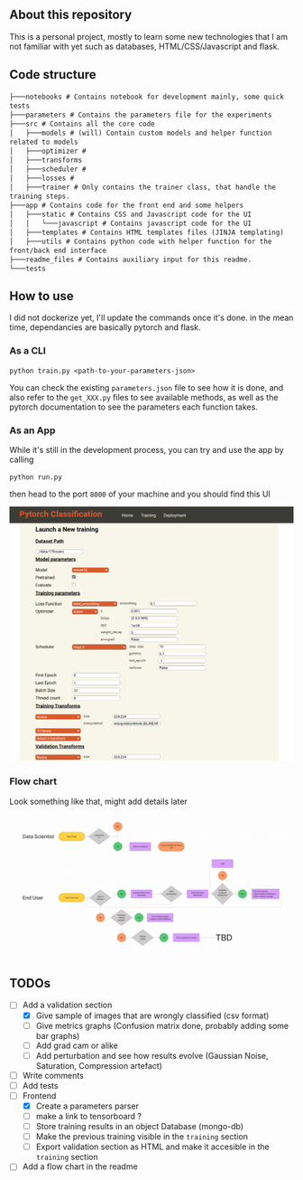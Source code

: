 ## About this repository

This is a personal project, mostly to learn some new technologies that I am not familiar with yet such as databases, HTML/CSS/Javascript and flask.

## Code structure

```
├───notebooks # Contains notebook for development mainly, some quick tests
├───parameters # Contains the parameters file for the experiments
├───src # Contains all the core code
│   ├───models # (will) Contain custom models and helper function related to models
│   ├───optimizer #
│   ├───transforms
│   ├───scheduler #
│   ├───losses #
│   ├───trainer # Only contains the trainer class, that handle the training steps.
├───app # Contains code for the front end and some helpers
│   ├───static # Contains CSS and Javascript code for the UI
│   │   └───javascript # Contains javascript code for the UI
│   ├───templates # Contains HTML templates files (JINJA templating)
│   ├───utils # Contains python code with helper function for the front/back end interface
├───readme_files # Contains auxiliary input for this readme.
└───tests
```

## How to use

I did not dockerize yet, I'll update the commands once it's done. in the mean time, dependancies are basically pytorch and flask.

### As a CLI

```
python train.py <path-to-your-parameters-json>
```

You can check the existing `parameters.json` file to see how it is done, and also refer to the `get_XXX.py` files to see available methods, as well as the pytorch documentation to see the parameters each function takes.

### As an App

While it's still in the development process, you can try and use the app by calling

```
python run.py
```

then head to the port `8000` of your machine and you should find this UI

![app_ui](readme_files/app_screenshot.png)


### Flow chart 
Look something like that, might add details later

![flow](readme_files/image.png)

## TODOs

- [ ] Add a validation section
  - [x] Give sample of images that are wrongly classified (csv format)
  - [ ] Give metrics graphs (Confusion matrix done, probably adding some bar graphs)
  - [ ] Add grad cam or alike
  - [ ] Add perturbation and see how results evolve (Gaussian Noise, Saturation, Compression artefact)
- [ ] Write comments
- [ ] Add tests
- [ ] Frontend
  - [x] Create a parameters parser
  - [ ] make a link to tensorboard ?
  - [ ] Store training results in an object Database (mongo-db)
  - [ ] Make the previous training visible in the `training` section
  - [ ] Export validation section as HTML and make it accesible in the `training` section
- [ ] Add a flow chart in the readme
